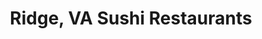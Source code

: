 ---
layout: city
title: Ridge, VA Sushi Restaurants
permalink: /virginia/ridge/
stateAbbr: VA
stateName: Virginia
cityName: Ridge

---